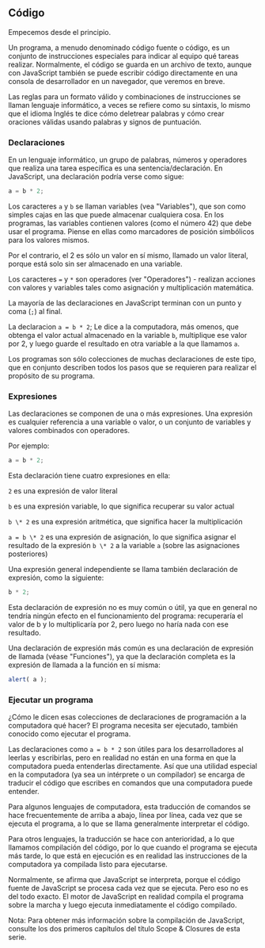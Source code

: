 ## Código

Empecemos desde el principio.

Un programa, a menudo denominado código fuente o código, es un conjunto de instrucciones especiales para indicar al equipo qué tareas realizar. Normalmente, el código se guarda en un archivo de texto, aunque con JavaScript también se puede escribir código directamente en una consola de desarrollador en un navegador, que veremos en breve.

Las reglas para un formato válido y combinaciones de instrucciones se llaman lenguaje informático, a veces se refiere como su sintaxis, lo mismo que el idioma Inglés te dice cómo deletrear palabras y cómo crear oraciones válidas usando palabras y signos de puntuación.

### Declaraciones

En un lenguaje informático, un grupo de palabras, números y operadores que realiza una tarea específica es una sentencia/declaración. En JavaScript, una declaración podría verse como sigue:

```js
a = b * 2;
```

Los caracteres `a` y `b` se llaman variables \(vea "Variables"\), que son como simples cajas en las que puede almacenar cualquiera cosa. En los programas, las variables contienen valores \(como el número 42\) que debe usar el programa. Piense en ellas como marcadores de posición simbólicos para los valores mismos.

Por el contrario, el 2 es sólo un valor en sí mismo, llamado un valor literal, porque está solo sin ser almacenado en una variable.

Los caracteres `=` y `*` son operadores \(ver "Operadores"\) - realizan acciones con valores y variables tales como asignación y multiplicación matemática.

La mayoría de las declaraciones en JavaScript terminan con un punto y coma \(`;`\) al final.

La declaracion `a = b * 2`; Le dice a la computadora, más omenos, que obtenga el valor actual almacenado en la variable `b`, multiplique ese valor por 2, y luego guarde el resultado en otra variable a la que llamamos `a`.

Los programas son sólo colecciones de muchas declaraciones de este tipo, que en conjunto describen todos los pasos que se requieren para realizar el propósito de su programa.

### Expresiones

Las declaraciones se componen de una o más expresiones. Una expresión es cualquier referencia a una variable o valor, o un conjunto de variables y valores combinados con operadores.

Por ejemplo:

```js
a = b * 2;
```

Esta declaración tiene cuatro expresiones en ella:

`2` es una expresión de valor literal

`b` es una expresión variable, lo que significa recuperar su valor actual

`b \* 2` es una expresión aritmética, que significa hacer la multiplicación

`a = b \* 2` es una expresión de asignación, lo que significa asignar el resultado de la expresión `b \* 2` a la variable `a` \(sobre las asignaciones posteriores\)

Una expresión general independiente se llama también declaración de expresión, como la siguiente:

```js
b * 2;
```

Esta declaración de expresión no es muy común o útil, ya que en general no tendría ningún efecto en el funcionamiento del programa: recuperaría el valor de b y lo multiplicaría por 2, pero luego no haría nada con ese resultado.

Una declaración de expresión más común es una declaración de expresión de llamada \(véase "Funciones"\), ya que la declaración completa es la expresión de llamada a la función en sí misma:

```js
alert( a );
```

### Ejecutar un programa

¿Cómo le dicen esas colecciones de declaraciones de programación a la computadora qué hacer? El programa necesita ser ejecutado, también conocido como ejecutar el programa.

Las declaraciones como `a = b * 2` son útiles para los desarrolladores al leerlas y escribirlas, pero en realidad no están en una forma en que la computadora pueda entenderlas directamente. Así que una utilidad especial en la computadora \(ya sea un intérprete o un compilador\) se encarga de traducir el código que escribes en comandos que una computadora puede entender.

Para algunos lenguajes de computadora, esta traducción de comandos se hace frecuentemente de arriba a abajo, línea por línea, cada vez que se ejecuta el programa, a lo que se llama generalmente interpretar el código.

Para otros lenguajes, la traducción se hace con anterioridad, a lo que llamamos compilación del código, por lo que cuando el programa se ejecuta más tarde, lo que está en ejecución es en realidad las instrucciones de la computadora ya compilada listo para ejecutarse.

Normalmente, se afirma que JavaScript se interpreta, porque el código fuente de JavaScript se procesa cada vez que se ejecuta. Pero eso no es del todo exacto. El motor de JavaScript en realidad compila el programa sobre la marcha y luego ejecuta inmediatamente el código compilado.

Nota: Para obtener más información sobre la compilación de JavaScript, consulte los dos primeros capítulos del título Scope & Closures de esta serie.

